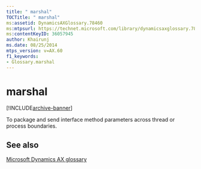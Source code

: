 ```yaml
---
title: " marshal"
TOCTitle: " marshal"
ms:assetid: DynamicsAXGlossary.78460
ms:mtpsurl: https://technet.microsoft.com/library/dynamicsaxglossary.78460(v=AX.60)
ms:contentKeyID: 36057945
author: Khairunj
ms.date: 08/25/2014
mtps_version: v=AX.60
f1_keywords:
- Glossary.marshal
---
```


# marshal


[!INCLUDE[archive-banner](includes/archive-banner.md)]

To package and send interface method parameters across thread or process boundaries.

## See also

[Microsoft Dynamics AX glossary](glossary/microsoft-dynamics-ax-glossary.md)

  


